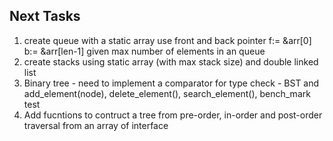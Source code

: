 ## Next Tasks
1. create queue with a static array use front and back pointer f:= &arr[0]  b:= &arr[len-1]
given max number of elements in an queue
2. create stacks using static array (with max stack size) and double linked list
3. Binary tree - need to implement a comparator for type check  - BST and add_element(node), delete_element(), search_element(), bench_mark test
4. Add fucntions to contruct a tree from pre-order, in-order and post-order traversal from an array of interface


